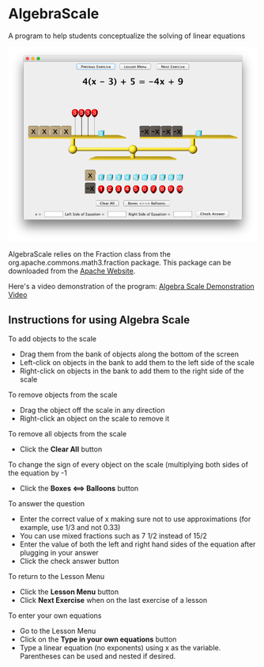 # AlgebraScale
A program to help students conceptualize the solving of linear equations

![Screen Shot of Algebra Scale Program](https://github.com/mikeyrichardson/AlgebraScale/blob/master/AlgebraScaleScreenShot.png 
"Screen Shot of Algebra Scale Program")

AlgebraScale relies on the Fraction class from the org.apache.commons.math3.fraction package.
This package can be downloaded from the [Apache Website](http://commons.apache.org/proper/commons-math/download_math.cgi).

Here's a video demonstration of the program: [Algebra Scale Demonstration Video](https://www.youtube.com/watch?v=2enx-fsJMTk)

## Instructions for using Algebra Scale

To add objects to the scale
* Drag them from the bank of objects along the bottom of the screen
* Left-click on objects in the bank to add them to the left side of the scale
* Right-click on objects in the bank to add them to the right side of the scale

To remove objects from the scale
* Drag the object off the scale in any direction
* Right-click an object on the scale to remove it

To remove all objects from the scale
* Click the **Clear All** button

To change the sign of every object on the scale (multiplying both sides of the equation by -1
* Click the **Boxes <==> Balloons** button

To answer the question
* Enter the correct value of x making sure not to use approximations (for example, use 1/3 and not 0.33)
* You can use mixed fractions such as 7 1/2 instead of 15/2
* Enter the value of both the left and right hand sides of the equation after plugging in your answer
* Click the check answer button

To return to the Lesson Menu
* Click the **Lesson Menu** button
* Click **Next Exercise** when on the last exercise of a lesson

To enter your own equations
* Go to the Lesson Menu
* Click on the **Type in your own equations** button
* Type a linear equation (no exponents) using x as the variable. Parentheses can be used and nested if desired.
